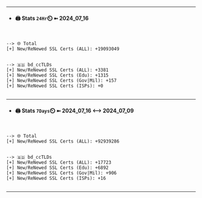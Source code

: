 

---
- #### 🖨️ **Stats** `24Hr`⏲️ ➼ 2024_07_16
```console


--> 🌐 Total
[+] New/ReNewed SSL Certs (ALL): +19093049


--> 🇧🇩 bd_ccTLDs
[+] New/ReNewed SSL Certs (ALL): +3381
[+] New/ReNewed SSL Certs (Edu): +1315
[+] New/ReNewed SSL Certs (Gov|Mil): +157
[+] New/ReNewed SSL Certs (ISPs): +0


```

---
- #### 🖨️ **Stats** `7Days`⏲️ ➼ 2024_07_16 <--> 2024_07_09
```console


--> 🌐 Total
[+] New/ReNewed SSL Certs (ALL): +92939286


--> 🇧🇩 bd_ccTLDs
[+] New/ReNewed SSL Certs (ALL): +17723
[+] New/ReNewed SSL Certs (Edu): +6892
[+] New/ReNewed SSL Certs (Gov|Mil): +906
[+] New/ReNewed SSL Certs (ISPs): +16


```

---

